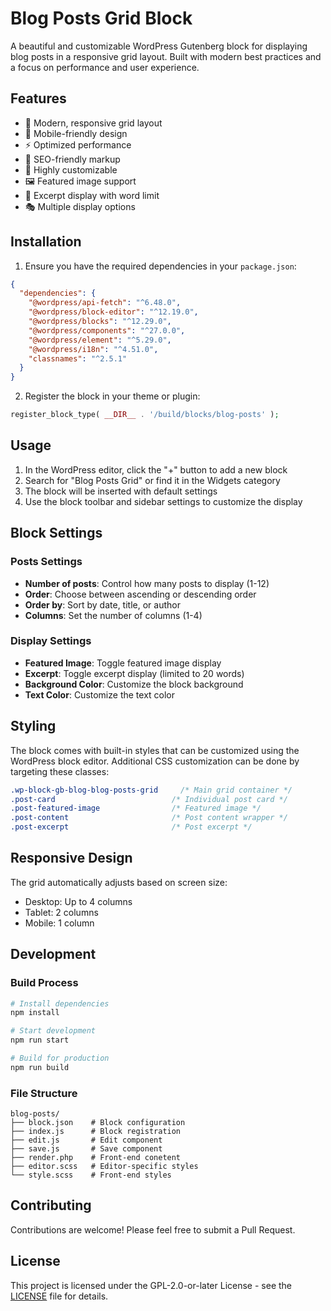#  Blog Posts Grid Block

A beautiful and customizable WordPress Gutenberg block for displaying blog posts in a responsive grid layout. Built with modern best practices and a focus on performance and user experience.


## Features

- 🎨 Modern, responsive grid layout
- 📱 Mobile-friendly design
- ⚡ Optimized performance
- 🎯 SEO-friendly markup
- 🔧 Highly customizable
- 🖼️ Featured image support
- 📝 Excerpt display with word limit
- 🎭 Multiple display options

## Installation

1. Ensure you have the required dependencies in your `package.json`:
```json
{
  "dependencies": {
    "@wordpress/api-fetch": "^6.48.0",
    "@wordpress/block-editor": "^12.19.0",
    "@wordpress/blocks": "^12.29.0",
    "@wordpress/components": "^27.0.0",
    "@wordpress/element": "^5.29.0",
    "@wordpress/i18n": "^4.51.0",
    "classnames": "^2.5.1"
  }
}
```

2. Register the block in your theme or plugin:
```php
register_block_type( __DIR__ . '/build/blocks/blog-posts' );
```

## Usage

1. In the WordPress editor, click the "+" button to add a new block
2. Search for "Blog Posts Grid" or find it in the Widgets category
3. The block will be inserted with default settings
4. Use the block toolbar and sidebar settings to customize the display

## Block Settings

### Posts Settings
- **Number of posts**: Control how many posts to display (1-12)
- **Order**: Choose between ascending or descending order
- **Order by**: Sort by date, title, or author
- **Columns**: Set the number of columns (1-4)

### Display Settings
- **Featured Image**: Toggle featured image display
- **Excerpt**: Toggle excerpt display (limited to 20 words)
- **Background Color**: Customize the block background
- **Text Color**: Customize the text color

## Styling

The block comes with built-in styles that can be customized using the WordPress block editor. Additional CSS customization can be done by targeting these classes:

```css
.wp-block-gb-blog-blog-posts-grid     /* Main grid container */
.post-card                          /* Individual post card */
.post-featured-image                /* Featured image */
.post-content                       /* Post content wrapper */
.post-excerpt                       /* Post excerpt */
```

## Responsive Design

The grid automatically adjusts based on screen size:
- Desktop: Up to 4 columns
- Tablet: 2 columns
- Mobile: 1 column

## Development

### Build Process
```bash
# Install dependencies
npm install

# Start development
npm run start

# Build for production
npm run build
```

### File Structure
```
blog-posts/
├── block.json    # Block configuration
├── index.js      # Block registration
├── edit.js       # Edit component
├── save.js       # Save component
├── render.php    # Front-end conetent
├── editor.scss   # Editor-specific styles
└── style.scss    # Front-end styles
```

## Contributing

Contributions are welcome! Please feel free to submit a Pull Request.

## License

This project is licensed under the GPL-2.0-or-later License - see the [LICENSE](LICENSE) file for details.